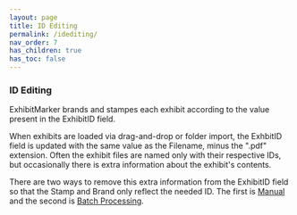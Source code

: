 ```yaml
---
layout: page
title: ID Editing
permalink: /idediting/
nav_order: 7
has_children: true
has_toc: false
---
```


### ID Editing

ExhibitMarker brands and stampes each exhibit according to the value present in the ExhibitID field.

When exhibits are loaded via drag-and-drop or folder import, the ExhbitID field is updated with the same value as the Filename, minus the ".pdf" extension.  Often the exhibit files are named only with their respective IDs, but occasionally there is extra information about the exhibit's contents.

There are two ways to remove this extra information from the ExhibitID field so that the Stamp and Brand only reflect the needed ID.  The first is [Manual](id_editing_manual.markdown) and the second is [Batch Processing](id_editing_batch.markdown).